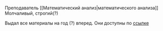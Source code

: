 Преподаватель [[Математический анализ|математического анализа]]
Молчаливый, строгий(?)

Выдал все материалы на год (?) вперед. Они доступны по [ссылке](https://ssauru-my.sharepoint.com/personal/archibasov_aa_ssau_ru/_layouts/15/onedrive.aspx?id=%2Fpersonal%2Farchibasov_aa_ssau_ru%2FDocuments%2FМат_анализ_ФИИТ&ga=1)
